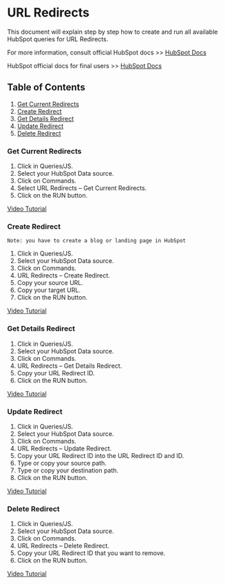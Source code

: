 # URL Redirects

This document will explain step by step how to create and run all available HubSpot queries for URL Redirects.

For more information, consult official HubSpot docs >> [HubSpot Docs](https://developers.hubspot.com/docs/api/cms/url-redirects)

HubSpot official docs for final users >> [HubSpot Docs](https://knowledge.hubspot.com/domains-and-urls/create-and-manage-url-redirects)

## Table of Contents

1. [Get Current Redirects](/04_url_redirects#get-current-redirects)
2. [Create Redirect](/04_url_redirects#create-redirect)
3. [Get Details Redirect](/04_url_redirects#get-details-redirect)
4. [Update Redirect](/04_url_redirects#update-redirect)
5. [Delete Redirect](/04_url_redirects#delete-redirect)


### Get Current Redirects

1. Click in Queries/JS.
2. Select your HubSpot Data source.
3. Click on Commands. 
4. Select URL Redirects – Get Current Redirects.
5. Click on the RUN button.

[Video Tutorial](https://www.loom.com/share/8ee4c13361594becaa76b867f1ed38f0)

### Create Redirect

` Note: you have to create a blog or landing page in HubSpot `

1. Click in Queries/JS.
2. Select your HubSpot Data source. 
3. Click on Commands. 
4. URL Redirects – Create Redirect.
5. Copy your source URL.
6. Copy your target URL.
7. Click on the RUN button.

[Video Tutorial](https://www.loom.com/share/10ce72fdd68646a7b0b6e8dfaa1b8306)

### Get Details Redirect

1. Click in Queries/JS.
2. Select your HubSpot Data source. 
3. Click on Commands. 
4. URL Redirects – Get Details Redirect.
5. Copy your URL Redirect ID.
6. Click on the RUN button.

[Video Tutorial](https://www.loom.com/share/c42de23c5d044e4ba8507f0f5ccc8992)

### Update Redirect

1. Click in Queries/JS.
2. Select your HubSpot Data source. 
3. Click on Commands. 
4. URL Redirects – Update Redirect.
5. Copy your URL Redirect ID into the URL Redirect ID and ID.
6. Type or copy your source path.
7. Type or copy your destination path.
8. Click on the RUN button.

[Video Tutorial](https://www.loom.com/share/aee92069d6004926aa96ecee1676e081)

### Delete Redirect

1. Click in Queries/JS.
2. Select your HubSpot Data source. 
3. Click on Commands. 
4. URL Redirects – Delete Redirect.
5. Copy your URL Redirect ID that you want to remove.
6. Click on the RUN button.

[Video Tutorial](https://www.loom.com/share/e1c3e80dc89041e2bd52158315225d53)

